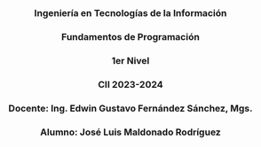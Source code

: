 <!DOCTYPE html>
<html>
    <head>
<meta charset="utf-8" />

<body>
    <br>
    <br>
    <center><img src="https://www.uea.edu.ec/web/v2/wp-content/uploads/2023/02/logo-300x100-color-azul-2-1.png" alt=""></center>
    <br>
    <center><h3>Ingeniería en Tecnologías de la Información</h3></center>
<center><h3>Fundamentos de Programación</h3></center>
<center><h3>1er Nivel</h3></</center>
<center><h3>CII 2023-2024</h3></center>
    <center><h3>Docente: Ing. Edwin Gustavo Fernández Sánchez, Mgs.</h3><center>
<center><h3>Alumno: José Luis Maldonado Rodríguez</h3><center>
</body>
</html>
